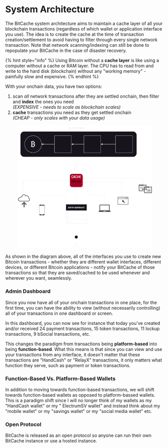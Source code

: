 # System Architecture

The BitCache system architecture aims to maintain a cache layer of all your blockchain transactions (regardless of which wallet or application interface you use). The idea is to create the cache at the time of transaction creation/settlement to avoid having to filter through every single network transaction. Note that network scanning/indexing can still be done to repopulate your BitCache in the case of disaster recovery.

{% hint style="info" %}
Using Bitcoin without a **cache layer** is like using a computer without a cache or RAM layer. The CPU has to read from and write to the hard disk (blockchain) without any "working memory" - painfully slow and expensive.&#x20;
{% endhint %}

With your onchain data, you have two options:

1. scan _all_ network transactions after they are settled onchain, then filter and **index** the ones you need \
   _(EXPENSIVE - needs to scale as blockchain scales)_
2. **cache** transactions you need as they get settled onchain \
   _(CHEAP - only scales with your data usage)_

<figure><img src="../.gitbook/assets/bitcache-sys arch.drawio (6).png" alt=""><figcaption></figcaption></figure>

As shown in the diagram above, all of the interfaces you use to create new Bitcoin transactions - whether they are different wallet interfaces, different devices, or different Bitcoin applications - notify your BitCache of those transactions so that they are saved/cached to be used whenever and wherever you want, seamlessly.



### Admin Dashboard

Since you now have all of your onchain transactions in one place, for the first time, you can have the ability to view (without necessarily controlling) all of your transactions in one dashboard or screen.

In this dashboard, you can now see for instance that today you've created and/or received 24 payment transactions, 15 token transactions, 11 lockup transactions, 9 bSocial transactions, etc.

This changes the paradigm from transactions being **platform-based** into being **function-based**. What this means is that since you can view and use your transactions from any interface, it doesn't matter that these transactions are "HandCash" or "RelayX" transactions, it only matters what function they serve, such as payment or token transactions.



### Function-Based Vs. Platform-Based Wallets

In addition to moving towards function-based transactions, we will shift towards function-based wallets as opposed to platform-bassed wallets. This is a paradigm shift since I will no longer think of my wallets as my "HandCash wallet" or my " ElectrumSV wallet" and instead think about my "mobile wallet" or my "savings wallet" or my "social media wallet" etc.



### Open Protocol

BitCache is released as an open protocol so anyone can run their own BitCache instance or use a hosted instance.
